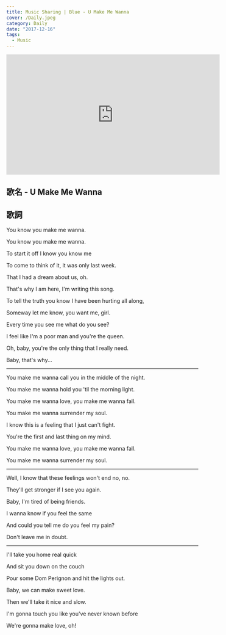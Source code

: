 ```yaml
---
title: Music Sharing | Blue - U Make Me Wanna
cover: /Daily.jpeg
category: Daily
date: "2017-12-16"
tags:
  - Music
---
```


<iframe width="560" height="315" src="https://www.youtube.com/embed/koHo5-0DVlI" frameborder="0" gesture="media" allow="encrypted-media" allowfullscreen></iframe>

## 歌名 - U Make Me Wanna
## 歌詞

You know you make me wanna.

You know you make me wanna.


To start it off I know you know me

To come to think of it, it was only last week.

That I had a dream about us, oh.

That's why I am here, I'm writing this song.

To tell the truth you know I have been hurting all along,

Someway let me know, you want me, girl.


Every time you see me what do you see?

I feel like I'm a poor man and you're the queen.

Oh, baby, you're the only thing that I really need.

Baby, that's why...

---

You make me wanna call you in the middle of the night.

You make me wanna hold you 'til the morning light.

You make me wanna love, you make me wanna fall.

You make me wanna surrender my soul.

I know this is a feeling that I just can't fight.

You're the first and last thing on my mind.

You make me wanna love, you make me wanna fall.

You make me wanna surrender my soul.

---

Well, I know that these feelings won't end no, no.

They'll get stronger if I see you again.

Baby, I'm tired of being friends.

I wanna know if you feel the same

And could you tell me do you feel my pain?

Don't leave me in doubt.

---

I'll take you home real quick

And sit you down on the couch

Pour some Dom Perignon and hit the lights out.

Baby, we can make sweet love.

Then we'll take it nice and slow.

I'm gonna touch you like you've never known before

We're gonna make love, oh!
